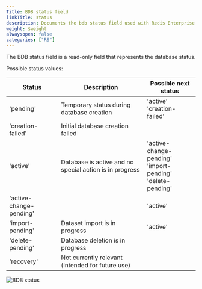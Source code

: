 ```yaml
---
Title: BDB status field
linkTitle: status
description: Documents the bdb status field used with Redis Enterprise Software REST API calls.
weight: $weight
alwaysopen: false
categories: ["RS"]
---
```


The BDB status field is a read-only field that represents the database status.

Possible status values:

| Status | Description | Possible next status |
|--------|-------------|----------------------|
| 'pending' | Temporary status during database creation | 'active'<br />'creation-failed' |
| 'creation-failed' | Initial database creation failed | |
| 'active' | Database is active and no special action is in progress | 'active-change-pending' <br />'import-pending' <br />'delete-pending' |
| 'active-change-pending' | |'active' |
| 'import-pending' | Dataset import is in progress | 'active' |
| 'delete-pending' | Database deletion is in progress | |
| 'recovery' | Not currently relevant (intended for future use) | |

![BDB status](/images/rs/rest-api-bdb-status.png#no-click "BDB status")
